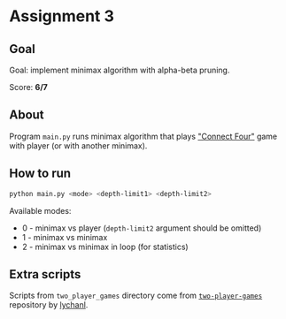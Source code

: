 # Assignment 3

## Goal

Goal: implement minimax algorithm with alpha-beta pruning.

Score: **6/7**

## About

Program `main.py` runs minimax algorithm that plays ["Connect Four"](https://en.wikipedia.org/wiki/Connect_Four) game with player (or with another minimax).

## How to run

```bash
python main.py <mode> <depth-limit1> <depth-limit2>
```

Available modes:

* 0 - minimax vs player (`depth-limit2` argument should be omitted)
* 1 - minimax vs minimax
* 2 - minimax vs minimax in loop (for statistics)

## Extra scripts

Scripts from `two_player_games` directory come from [`two-player-games`](https://github.com/lychanl/two-player-games) repository by [lychanl](https://github.com/lychanl).
